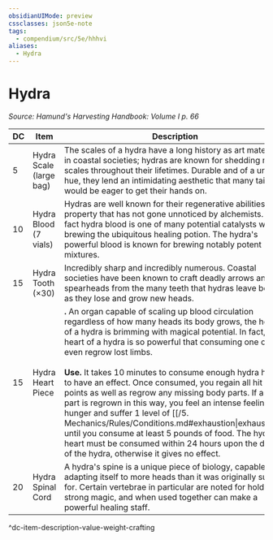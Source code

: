 ```yaml
---
obsidianUIMode: preview
cssclasses: json5e-note
tags:
  - compendium/src/5e/hhhvi
aliases:
  - Hydra
---
```

# Hydra
*Source: Hamund's Harvesting Handbook: Volume I p. 66* 

| DC | Item | Description | Value | Weight | Crafting |
|----|------|-------------|-------|--------|----------|
| 5 | Hydra Scale (large bag) | The scales of a hydra have a long history as art materials in coastal societies; hydras are known for shedding many scales throughout their lifetimes. Durable and of a unique hue, they lend an intimidating aesthetic that many tailors would be eager to get their hands on. | 15 gp | 15 lb | — |
| 10 | Hydra Blood (7 vials) | Hydras are well known for their regenerative abilities, a property that has not gone unnoticed by alchemists. In fact hydra blood is one of many potential catalysts when brewing the ubiquitous healing potion. The hydra's powerful blood is known for brewing notably potent mixtures. | 5 gp | 1 lb | [[5. Mechanics/Items/Potion Of Superior Healing.md\|Potion of Superior Healing]] |
| 15 | Hydra Tooth (×30) | Incredibly sharp and incredibly numerous. Coastal societies have been known to craft deadly arrows and spearheads from the many teeth that hydras leave behind as they lose and grow new heads. | 3 gp | 1 lb | [[5. Mechanics/Items/2 Ammunition.md\|+2 Arrow]] |
| 15 | Hydra Heart Piece | **.** An organ capable of scaling up blood circulation regardless of how many heads its body grows, the heart of a hydra is brimming with magical potential. In fact, the heart of a hydra is so powerful that consuming one can even regrow lost limbs.<br /><br />**Use.** It takes 10 minutes to consume enough hydra heart to have an effect. Once consumed, you regain all hit points as well as regrow any missing body parts. If a body part is regrown in this way, you feel an intense feeling of hunger and suffer 1 level of [[/5. Mechanics/Rules/Conditions.md#exhaustion\|exhaustion]] until you consume at least 5 pounds of food. The hydra heart must be consumed within 24 hours upon the death of the hydra, otherwise it gives no effect. | 80 gp | 10 lb | — |
| 20 | Hydra Spinal Cord | A hydra's spine is a unique piece of biology, capable of adapting itself to more heads than it was originally suited for. Certain vertebrae in particular are noted for holding strong magic, and when used together can make a powerful healing staff. | 350 gp | 20 lb | [[5. Mechanics/Items/Staff Of Multiplied Recovery.md\|Staff of Multiplied Recovery]] |
^dc-item-description-value-weight-crafting
